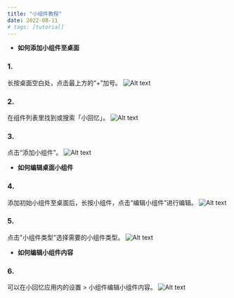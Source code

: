 ```yaml
---
title: "小组件教程"
date: 2022-08-11
# tags: [tutorial]
---
```


- **如何添加小组件至桌面**

### 1.
长按桌面空白处，点击最上方的“+”加号。
![Alt text](/images/tutorial_zhhans_1?raw=true "Optional Title")

### 2.
在组件列表里找到或搜索「小回忆」。
![Alt text](/images/tutorial_zhhans_2?raw=true "Optional Title")

### 3.
点击“添加小组件”。
![Alt text](/images/tutorial_zhhans_3?raw=true "Optional Title")

- **如何编辑桌面小组件**

### 4. 
添加初始小组件至桌面后，长按小组件，点击“编辑小组件”进行编辑。
![Alt text](/images/tutorial_zhhans_4?raw=true "Optional Title")

### 5.
点击"小组件类型"选择需要的小组件类型。
![Alt text](/images/tutorial_zhhans_5?raw=true "Optional Title")

- **如何编辑小组件内容**

### 6.
可以在小回忆应用内的设置 > 小组件编辑小组件内容。
![Alt text](/images/tutorial_zhhans_6?raw=true "Optional Title")
